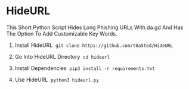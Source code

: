 # HideURL
This Short Python Script Hides Long Phishing URLs With da.gd And Has The Option To Add Customizable Key Words.

1. Install HideURL
‎
```git clone https://github.com/t0a5ted/HideURL```

2. Go Into HideURL Directory
‎
```cd hideurl```

3. Install Dependencies
‎
```pip3 install -r requirements.txt```

4. Use HideURL
‎
```python3 hideurl.py```
